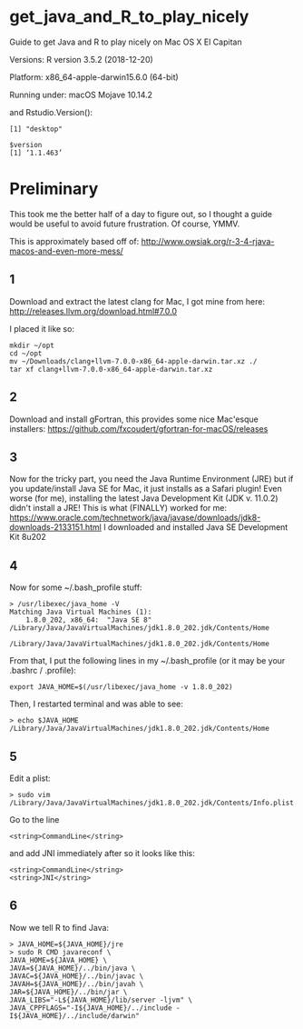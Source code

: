# get_java_and_R_to_play_nicely
Guide to get Java and R to play nicely on Mac OS X El Capitan

Versions:
R version 3.5.2 (2018-12-20)

Platform: x86_64-apple-darwin15.6.0 (64-bit)

Running under: macOS Mojave 10.14.2

and Rstudio.Version():
```$mode
[1] "desktop"

$version
[1] ‘1.1.463’
```
# Preliminary
This took me the better half of a day to figure out, so I thought a guide would be useful to avoid future frustration. Of course, YMMV.

This is approximately based off of: http://www.owsiak.org/r-3-4-rjava-macos-and-even-more-mess/

## 1
Download and extract the latest clang for Mac, I got mine from here: http://releases.llvm.org/download.html#7.0.0

I placed it like so:
```
mkdir ~/opt
cd ~/opt
mv ~/Downloads/clang+llvm-7.0.0-x86_64-apple-darwin.tar.xz ./
tar xf clang+llvm-7.0.0-x86_64-apple-darwin.tar.xz
```

## 2
Download and install gFortran, this provides some nice Mac'esque installers:
https://github.com/fxcoudert/gfortran-for-macOS/releases

## 3
Now for the tricky part, you need the Java Runtime Environment (JRE) but if you update/install Java SE for Mac, it just installs as a Safari plugin!
Even worse (for me), installing the latest Java Development Kit (JDK v. 11.0.2) didn't install a JRE!
This is what (FINALLY) worked for me: https://www.oracle.com/technetwork/java/javase/downloads/jdk8-downloads-2133151.html
I downloaded and installed Java SE Development Kit 8u202

## 4
Now for some ~/.bash_profile stuff:
```
> /usr/libexec/java_home -V
Matching Java Virtual Machines (1):
    1.8.0_202, x86_64:	"Java SE 8"	/Library/Java/JavaVirtualMachines/jdk1.8.0_202.jdk/Contents/Home

/Library/Java/JavaVirtualMachines/jdk1.8.0_202.jdk/Contents/Home
```
From that, I put the following lines in my ~/.bash_profile (or it may be your .bashrc / .profile):
```
export JAVA_HOME=$(/usr/libexec/java_home -v 1.8.0_202)
```
Then, I restarted terminal and was able to see:
```
> echo $JAVA_HOME
/Library/Java/JavaVirtualMachines/jdk1.8.0_202.jdk/Contents/Home
```

## 5
Edit a plist:
```
> sudo vim /Library/Java/JavaVirtualMachines/jdk1.8.0_202.jdk/Contents/Info.plist
```
Go to the line
```
<string>CommandLine</string>
```
and add <string>JNI</string> immediately after so it looks like this:
```
<string>CommandLine</string>
<string>JNI</string>
```

## 6
Now we tell R to find Java:
```
> JAVA_HOME=${JAVA_HOME}/jre
> sudo R CMD javareconf \
JAVA_HOME=${JAVA_HOME} \
JAVA=${JAVA_HOME}/../bin/java \
JAVAC=${JAVA_HOME}/../bin/javac \
JAVAH=${JAVA_HOME}/../bin/javah \
JAR=${JAVA_HOME}/../bin/jar \
JAVA_LIBS="-L${JAVA_HOME}/lib/server -ljvm" \
JAVA_CPPFLAGS="-I${JAVA_HOME}/../include -I${JAVA_HOME}/../include/darwin"
```

